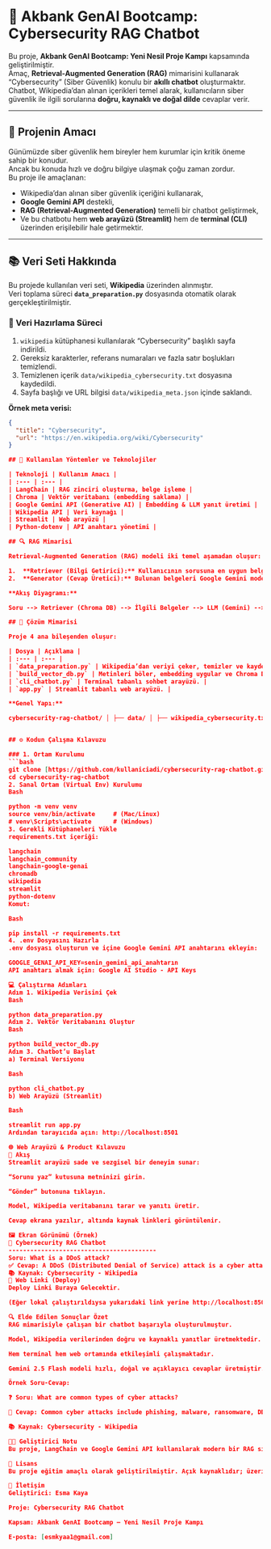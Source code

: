 # 🚀 Akbank GenAI Bootcamp: Cybersecurity RAG Chatbot

Bu proje, **Akbank GenAI Bootcamp: Yeni Nesil Proje Kampı** kapsamında geliştirilmiştir.  
Amaç, **Retrieval-Augmented Generation (RAG)** mimarisini kullanarak “Cybersecurity” (Siber Güvenlik) konulu bir **akıllı chatbot** oluşturmaktır.  
Chatbot, Wikipedia’dan alınan içerikleri temel alarak, kullanıcıların siber güvenlik ile ilgili sorularına **doğru, kaynaklı ve doğal dilde** cevaplar verir.  

---

## 🎯 Projenin Amacı

Günümüzde siber güvenlik hem bireyler hem kurumlar için kritik öneme sahip bir konudur.  
Ancak bu konuda hızlı ve doğru bilgiye ulaşmak çoğu zaman zordur.  
Bu proje ile amaçlanan:  
- Wikipedia’dan alınan siber güvenlik içeriğini kullanarak,  
- **Google Gemini API** destekli,  
- **RAG (Retrieval-Augmented Generation)** temelli bir chatbot geliştirmek,  
- Ve bu chatbotu hem **web arayüzü (Streamlit)** hem de **terminal (CLI)** üzerinden erişilebilir hale getirmektir.

---

## 📚 Veri Seti Hakkında

Bu projede kullanılan veri seti, **Wikipedia** üzerinden alınmıştır.  
Veri toplama süreci **`data_preparation.py`** dosyasında otomatik olarak gerçekleştirilmiştir.

### 📄 Veri Hazırlama Süreci
1. `wikipedia` kütüphanesi kullanılarak “Cybersecurity” başlıklı sayfa indirildi.  
2. Gereksiz karakterler, referans numaraları ve fazla satır boşlukları temizlendi.  
3. Temizlenen içerik `data/wikipedia_cybersecurity.txt` dosyasına kaydedildi.  
4. Sayfa başlığı ve URL bilgisi `data/wikipedia_meta.json` içinde saklandı.  

**Örnek meta verisi:**
```json
{
  "title": "Cybersecurity",
  "url": "https://en.wikipedia.org/wiki/Cybersecurity"
}

## 🧠 Kullanılan Yöntemler ve Teknolojiler

| Teknoloji | Kullanım Amacı |
| :--- | :--- |
| LangChain | RAG zinciri oluşturma, belge işleme |
| Chroma | Vektör veritabanı (embedding saklama) |
| Google Gemini API (Generative AI) | Embedding & LLM yanıt üretimi |
| Wikipedia API | Veri kaynağı |
| Streamlit | Web arayüzü |
| Python-dotenv | API anahtarı yönetimi |

## 🔍 RAG Mimarisi

Retrieval-Augmented Generation (RAG) modeli iki temel aşamadan oluşur:

1.  **Retriever (Bilgi Getirici):** Kullanıcının sorusuna en uygun belge parçalarını Chroma vektör veritabanı içinden bulur.
2.  **Generator (Cevap Üretici):** Bulunan belgeleri Google Gemini modeline aktararak, anlamlı ve doğal bir cevap üretir.

**Akış Diyagramı:**

Soru --> Retriever (Chroma DB) --> İlgili Belgeler --> LLM (Gemini) --> Cevap + Kaynak

## 🧩 Çözüm Mimarisi

Proje 4 ana bileşenden oluşur:

| Dosya | Açıklama |
| :--- | :--- |
| `data_preparation.py` | Wikipedia’dan veriyi çeker, temizler ve kaydeder. |
| `build_vector_db.py` | Metinleri böler, embedding uygular ve Chroma DB oluşturur. |
| `cli_chatbot.py` | Terminal tabanlı sohbet arayüzü. |
| `app.py` | Streamlit tabanlı web arayüzü. |

**Genel Yapı:**

cybersecurity-rag-chatbot/ │ ├── data/ │ ├── wikipedia_cybersecurity.txt │ ├── wikipedia_meta.json │ ├── vector_db/ │ ├── app.py ├── cli_chatbot.py ├── build_vector_db.py ├── data_preparation.py ├── .env ├── requirements.txt └── README.md


## ⚙️ Kodun Çalışma Kılavuzu

### 1. Ortam Kurulumu
```bash
git clone [https://github.com/kullaniciadi/cybersecurity-rag-chatbot.git](https://github.com/kullaniciadi/cybersecurity-rag-chatbot.git)
cd cybersecurity-rag-chatbot
2. Sanal Ortam (Virtual Env) Kurulumu
Bash

python -m venv venv
source venv/bin/activate     # (Mac/Linux)
# venv\Scripts\activate      # (Windows)
3. Gerekli Kütüphaneleri Yükle
requirements.txt içeriği:

langchain
langchain_community
langchain-google-genai
chromadb
wikipedia
streamlit
python-dotenv
Komut:

Bash

pip install -r requirements.txt
4. .env Dosyasını Hazırla
.env dosyası oluşturun ve içine Google Gemini API anahtarını ekleyin:

GOOGLE_GENAI_API_KEY=senin_gemini_api_anahtarın
API anahtarı almak için: Google AI Studio - API Keys

💻 Çalıştırma Adımları
Adım 1. Wikipedia Verisini Çek
Bash

python data_preparation.py
Adım 2. Vektör Veritabanını Oluştur
Bash

python build_vector_db.py
Adım 3. Chatbot’u Başlat
a) Terminal Versiyonu

Bash

python cli_chatbot.py
b) Web Arayüzü (Streamlit)

Bash

streamlit run app.py
Ardından tarayıcıda açın: http://localhost:8501

🌐 Web Arayüzü & Product Kılavuzu
🧭 Akış
Streamlit arayüzü sade ve sezgisel bir deneyim sunar:

“Sorunu yaz” kutusuna metninizi girin.

“Gönder” butonuna tıklayın.

Model, Wikipedia veritabanını tarar ve yanıtı üretir.

Cevap ekrana yazılır, altında kaynak linkleri görüntülenir.

🖼️ Ekran Görünümü (Örnek)
🤖 Cybersecurity RAG Chatbot
-----------------------------------------
Soru: What is a DDoS attack?
✅ Cevap: A DDoS (Distributed Denial of Service) attack is a cyber attack ...
📚 Kaynak: Cybersecurity - Wikipedia
🧾 Web Linki (Deploy)
Deploy Linki Buraya Gelecektir.

(Eğer lokal çalıştırıldıysa yukarıdaki link yerine http://localhost:8501 kullanılır.)

🔍 Elde Edilen Sonuçlar Özet
RAG mimarisiyle çalışan bir chatbot başarıyla oluşturulmuştur.

Model, Wikipedia verilerinden doğru ve kaynaklı yanıtlar üretmektedir.

Hem terminal hem web ortamında etkileşimli çalışmaktadır.

Gemini 2.5 Flash modeli hızlı, doğal ve açıklayıcı cevaplar üretmiştir.

Örnek Soru-Cevap:

❓ Soru: What are common types of cyber attacks?

💬 Cevap: Common cyber attacks include phishing, malware, ransomware, DDoS attacks, and man-in-the-middle attacks.

📚 Kaynak: Cybersecurity - Wikipedia

🧑‍💻 Geliştirici Notu
Bu proje, LangChain ve Google Gemini API kullanılarak modern bir RAG sisteminin sıfırdan nasıl kurulabileceğini göstermektedir. Hedef; açık kaynaklı verilerle çalışan, kullanıcıya kaynaklı ve güvenilir yanıtlar sunan bir yapay zekâ chatbotu geliştirmektir.

🏁 Lisans
Bu proje eğitim amaçlı olarak geliştirilmiştir. Açık kaynaklıdır; üzerinde değişiklik yapılabilir, geliştirilebilir ve paylaşılabilir.

📎 İletişim
Geliştirici: Esma Kaya

Proje: Cybersecurity RAG Chatbot

Kapsam: Akbank GenAI Bootcamp – Yeni Nesil Proje Kampı

E-posta: [esmkyaa1@gmail.com]

